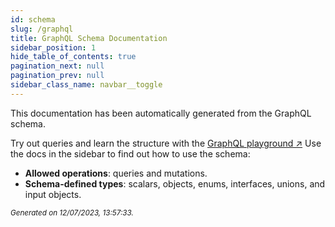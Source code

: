 ```yaml
---
id: schema
slug: /graphql
title: GraphQL Schema Documentation
sidebar_position: 1
hide_table_of_contents: true
pagination_next: null
pagination_prev: null
sidebar_class_name: navbar__toggle
---
```


This documentation has been automatically generated from the GraphQL schema.

Try out queries and learn the structure with the [GraphQL playground ↗](https://api.testnet.vega.xyz/graphql/)
Use the docs in the sidebar to find out how to use the schema:

- **Allowed operations**: queries and mutations.
- **Schema-defined types**: scalars, objects, enums, interfaces, unions, and input objects.

<small><i>Generated on 12/07/2023, 13:57:33.</i></small>
